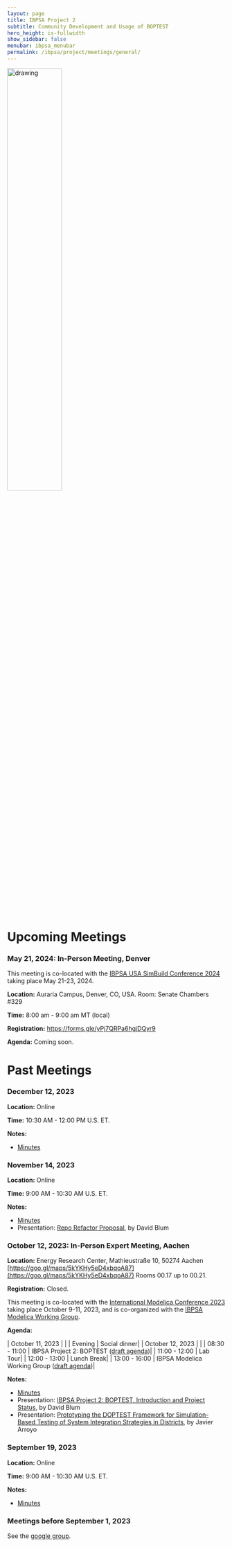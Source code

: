 ```yaml
---
layout: page
title: IBPSA Project 2
subtitle: Community Development and Usage of BOPTEST
hero_height: is-fullwidth
show_sidebar: false
menubar: ibpsa_menubar
permalink: /ibpsa/project/meetings/general/
---
```


<img src="../../../../images/project2logo.png" alt="drawing" width="50%"/>

# Upcoming Meetings

### May 21, 2024: In-Person Meeting, Denver

This meeting is co-located with the
[IBPSA USA SimBuild Conference 2024](https://www.ibpsa.us/simbuild-2024/)
taking place May 21-23, 2024.

**Location:**
Auraria Campus, Denver, CO, USA.
Room: Senate Chambers #329

**Time:**
8:00 am - 9:00 am MT (local)

**Registration:** https://forms.gle/yPj7QRPa6hgjDQyr9

**Agenda:** Coming soon.

# Past Meetings

### December 12, 2023

**Location:** Online

**Time:** 10:30 AM - 12:00 PM U.S. ET.

**Notes:**

- [Minutes](/ibpsa_project/meetings/general/20231212_Progress/20231212_IBPSA-BOPTEST_Progress_Minutes.pdf)

### November 14, 2023

**Location:** Online

**Time:** 9:00 AM - 10:30 AM U.S. ET.

**Notes:**

- [Minutes](/ibpsa_project/meetings/general/20231114_Progress/20231114_IBPSA-BOPTEST_Progress_Minutes.pdf)
- Presentation: [Repo Refactor Proposal](/ibpsa_project/meetings/general/20231114_Progress/20231114_RepositoryRefactor_Proposal.pdf), by David Blum

### October 12, 2023: In-Person Expert Meeting, Aachen

**Location:**
Energy Research Center, Mathieustraße 10, 50274 Aachen
[https://goo.gl/maps/5kYKHy5eD4xbqoA87](https://goo.gl/maps/5kYKHy5eD4xbqoA87)
Rooms 00.17 up to 00.21.

**Registration:** Closed.

This meeting is co-located with the
[International Modelica Conference 2023](https://2023.international.conference.modelica.org/)
taking place October 9-11, 2023, and is co-organized with the [IBPSA Modelica Working Group](https://github.com/ibpsa/modelica-working-group).

**Agenda:**

| October 11, 2023 | |
| Evening | Social dinner|
| October 12, 2023 | |
| 08:30 - 11:00 | IBPSA Project 2: BOPTEST ([draft agenda](/ibpsa_project/meetings/general/20231012_Aachen/20231012_Aachen_Agenda.pdf))|
| 11:00 - 12:00 | Lab Tour|
| 12:00 - 13:00 | Lunch Break|
| 13:00 - 16:00 | IBPSA Modelica Working Group ([draft agenda](https://github.com/ibpsa/modelica-working-group/wiki/2023-10-12-Expert-Meeting-Agenda))|

**Notes:**

- [Minutes](/ibpsa_project/meetings/general/20231012_Aachen/20231012_Aachen_minutes.pdf)
- Presentation: [IBPSA Project 2: BOPTEST, Introduction and Project Status](/ibpsa_project/meetings/general/20231012_Aachen/20231012_Aachen_Introduction.pdf), by David Blum
- Presentation: [Prototyping the DOPTEST Framework for Simulation-Based Testing of System Integration Strategies in Districts](/ibpsa_project/meetings/general/20231012_Aachen/Project2_Expert_Meeting_Aachen_DOPTEST.pdf), by Javier Arroyo

### September 19, 2023

**Location:** Online

**Time:** 9:00 AM - 10:30 AM U.S. ET.

**Notes:**

- [Minutes](/ibpsa_project/meetings/general/20230919_Progress/20230919_IBPSA-BOPTEST_Progress_minutes.pdf)

### Meetings before September 1, 2023

See the [google group](https://groups.google.com/g/ibpsa-boptest).
